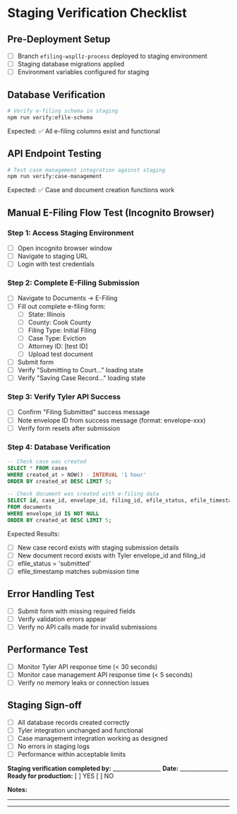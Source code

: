 # Staging Verification Checklist

## Pre-Deployment Setup
- [ ] Branch `efiling-wspllz-process` deployed to staging environment
- [ ] Staging database migrations applied
- [ ] Environment variables configured for staging

## Database Verification
```bash
# Verify e-filing schema in staging
npm run verify:efile-schema
```
Expected: ✅ All e-filing columns exist and functional

## API Endpoint Testing
```bash
# Test case management integration against staging
npm run verify:case-management
```
Expected: ✅ Case and document creation functions work

## Manual E-Filing Flow Test (Incognito Browser)

### Step 1: Access Staging Environment
- [ ] Open incognito browser window
- [ ] Navigate to staging URL
- [ ] Login with test credentials

### Step 2: Complete E-Filing Submission
- [ ] Navigate to Documents → E-Filing
- [ ] Fill out complete e-filing form:
  - [ ] State: Illinois
  - [ ] County: Cook County  
  - [ ] Filing Type: Initial Filing
  - [ ] Case Type: Eviction
  - [ ] Attorney ID: [test ID]
  - [ ] Upload test document
- [ ] Submit form
- [ ] Verify "Submitting to Court..." loading state
- [ ] Verify "Saving Case Record..." loading state

### Step 3: Verify Tyler API Success
- [ ] Confirm "Filing Submitted" success message
- [ ] Note envelope ID from success message (format: envelope-xxx)
- [ ] Verify form resets after submission

### Step 4: Database Verification
```sql
-- Check case was created
SELECT * FROM cases 
WHERE created_at > NOW() - INTERVAL '1 hour'
ORDER BY created_at DESC LIMIT 5;

-- Check document was created with e-filing data
SELECT id, case_id, envelope_id, filing_id, efile_status, efile_timestamp
FROM documents 
WHERE envelope_id IS NOT NULL 
ORDER BY created_at DESC LIMIT 5;
```

Expected Results:
- [ ] New case record exists with staging submission details
- [ ] New document record exists with Tyler envelope_id and filing_id
- [ ] efile_status = 'submitted'
- [ ] efile_timestamp matches submission time

## Error Handling Test
- [ ] Submit form with missing required fields
- [ ] Verify validation errors appear
- [ ] Verify no API calls made for invalid submissions

## Performance Test
- [ ] Monitor Tyler API response time (< 30 seconds)
- [ ] Monitor case management API response time (< 5 seconds)
- [ ] Verify no memory leaks or connection issues

## Staging Sign-off
- [ ] All database records created correctly
- [ ] Tyler integration unchanged and functional
- [ ] Case management integration working as designed
- [ ] No errors in staging logs
- [ ] Performance within acceptable limits

**Staging verification completed by:** _________________
**Date:** _________________
**Ready for production:** [ ] YES [ ] NO

**Notes:**
_________________________________________________________________
_________________________________________________________________